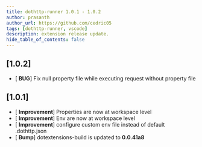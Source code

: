 ```yaml
---
title: dothttp-runner 1.0.1 - 1.0.2
author: prasanth
author_url: https://github.com/cedric05
tags: [dothttp-runner, vscode]
description: extension release update.
hide_table_of_contents: false
---
```


## [1.0.2]
- [ **BUG**] Fix null property file while executing request without property file

## [1.0.1]
- [ **Improvement**] Properties are now at workspace level
- [ **Improvement**] Env are now at workspace level
- [ **Improvement**] configure custom env file instead of default .dothttp.json
- [ **Bump**] dotextensions-build is updated to **0.0.41a8**